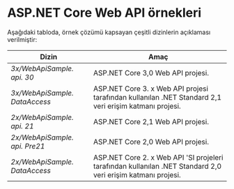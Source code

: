 # <a name="aspnet-core-web-api-samples"></a>ASP.NET Core Web API örnekleri

Aşağıdaki tabloda, örnek çözümü kapsayan çeşitli dizinlerin açıklaması verilmiştir:

| Dizin                   | Amaç |
|-----------------------------|------------------------------------------------------------|
| *3x/WebApiSample. api. 30*    | ASP.NET Core 3,0 Web API projesi.                       |
| *3x/WebApiSample. DataAccess*| ASP.NET Core 3. x Web API projesi tarafından kullanılan .NET Standard 2,1 veri erişim katmanı projesi.|
| *2x/WebApiSample. api. 21*    | ASP.NET Core 2,1 Web API projesi.                         |
| *2x/WebApiSample. api. Pre21* | ASP.NET Core 2,0 Web API projesi.                         |
| *2x/WebApiSample. DataAccess*| ASP.NET Core 2. x Web API 'SI projeleri tarafından kullanılan .NET Standard 2,0 veri erişim katmanı projesi.|
